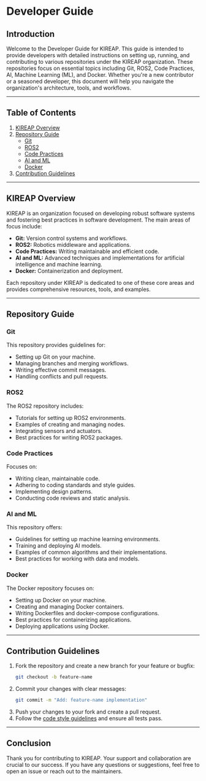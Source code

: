 # Developer Guide 

## Introduction
Welcome to the Developer Guide for KIREAP. This guide is intended to provide developers with detailed instructions on setting up, running, and contributing to various repositories under the KIREAP organization. These repositories focus on essential topics including Git, ROS2, Code Practices, AI, Machine Learning (ML), and Docker. Whether you're a new contributor or a seasoned developer, this document will help you navigate the organization's architecture, tools, and workflows.

---

## Table of Contents

1. [KIREAP Overview](#kireap-overview)
2. [Repository Guide](#repository-guide)
   - [Git](#git)
   - [ROS2](#ros2)
   - [Code Practices](#code-practices)
   - [AI and ML](#ai-and-ml)
   - [Docker](#docker)
3. [Contribution Guidelines](#contribution-guidelines)


---

## KIREAP Overview
KIREAP is an organization focused on developing robust software systems and fostering best practices in software development. The main areas of focus include:
- **Git:** Version control systems and workflows.
- **ROS2:** Robotics middleware and applications.
- **Code Practices:** Writing maintainable and efficient code.
- **AI and ML:** Advanced techniques and implementations for artificial intelligence and machine learning.
- **Docker:** Containerization and deployment.

Each repository under KIREAP is dedicated to one of these core areas and provides comprehensive resources, tools, and examples.

---



## Repository Guide

### Git
This repository provides guidelines for:
- Setting up Git on your machine.
- Managing branches and merging workflows.
- Writing effective commit messages.
- Handling conflicts and pull requests.

### ROS2
The ROS2 repository includes:
- Tutorials for setting up ROS2 environments.
- Examples of creating and managing nodes.
- Integrating sensors and actuators.
- Best practices for writing ROS2 packages.

### Code Practices
Focuses on:
- Writing clean, maintainable code.
- Adhering to coding standards and style guides.
- Implementing design patterns.
- Conducting code reviews and static analysis.

### AI and ML
This repository offers:
- Guidelines for setting up machine learning environments.
- Training and deploying AI models.
- Examples of common algorithms and their implementations.
- Best practices for working with data and models.

### Docker
The Docker repository focuses on:
- Setting up Docker on your machine.
- Creating and managing Docker containers.
- Writing Dockerfiles and docker-compose configurations.
- Best practices for containerizing applications.
- Deploying applications using Docker.

---

## Contribution Guidelines
1. Fork the repository and create a new branch for your feature or bugfix:
   ```bash
   git checkout -b feature-name
   ```
2. Commit your changes with clear messages:
   ```bash
   git commit -m "Add: feature-name implementation"
   ```
3. Push your changes to your fork and create a pull request.
4. Follow the [code style guidelines](#resources) and ensure all tests pass.

---


## Conclusion
Thank you for contributing to KIREAP. Your support and collaboration are crucial to our success. If you have any questions or suggestions, feel free to open an issue or reach out to the maintainers.

